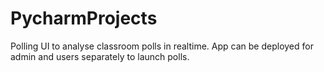 # PycharmProjects

Polling UI to analyse classroom polls in realtime. App can be deployed for admin and users separately to launch polls. 
